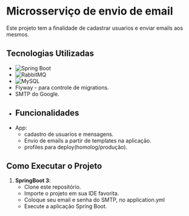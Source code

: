 # Microsserviço de envio de email
Este projeto tem a finalidade de cadastrar usuarios e enviar emails aos mesmos.
## Tecnologias Utilizadas

- ![Spring Boot](https://img.shields.io/badge/Spring_Boot-6DB33F?style=for-the-badge&logo=spring-boot&logoColor=white)
- ![RabbitMQ](https://img.shields.io/badge/rabbitmq-%23FF6600.svg?&style=for-the-badge&logo=rabbitmq&logoColor=white)
- ![MySQL](https://img.shields.io/badge/MySQL-005C84?style=for-the-badge&logo=mysql&logoColor=white)
- Flyway - para controle de migrations.
- SMTP do Google.
- 
  ## Funcionalidades
- App:
  - cadastro de usuarios e mensagens.
  - Envio de emails a partir de templates na aplicação.
  - profiles para deploy(homolog/produção).
  
## Como Executar o Projeto

1. **SpringBoot 3**:
   - Clone este repositório.
   - Importe o projeto em sua IDE favorita.
   - Coloque seu email e senha do SMTP, no application.yml
   - Execute a aplicação Spring Boot.
